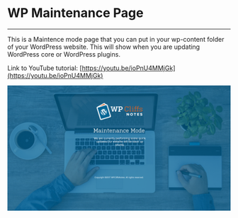 # WP Maintenance Page
----------
This is a Maintence mode page that you can put in your wp-content folder of your WordPress website. This will show when you are updating WordPress core or WordPress plugins. 

Link to YouTube tutorial: [https://youtu.be/ioPnU4MMjGk](https://youtu.be/ioPnU4MMjGk)

![WP Maintence Final](https://raw.githubusercontent.com/wpcliffsnotes/WP-Maintenance/a894525201a99c80ccfd5e9782324e1af1940fb1/images/wp-maint-page-final.png)	